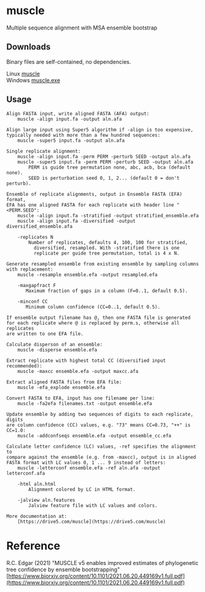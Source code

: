 # muscle
Multiple sequence alignment with MSA ensemble bootstrap

## Downloads

Binary files are self-contained, no dependencies.

Linux [muscle](https://github.com/rcedgar/muscle/raw/main/binaries/muscle)   
Windows [muscle.exe](https://github.com/rcedgar/muscle/raw/main/binaries/muscle.exe)   

## Usage

    Align FASTA input, write aligned FASTA (AFA) output:
        muscle -align input.fa -output aln.afa

    Align large input using Super5 algorithm if -align is too expensive,
    typically needed with more than a few hundred sequences:
        muscle -super5 input.fa -output aln.afa

    Single replicate alignment:
        muscle -align input.fa -perm PERM -perturb SEED -output aln.afa
        muscle -super5 input.fa -perm PERM -perturb SEED -output aln.afa
            PERM is guide tree permutation none, abc, acb, bca (default none).
            SEED is perturbation seed 0, 1, 2... (default 0 = don't perturb).

    Ensemble of replicate alignments, output in Ensemble FASTA (EFA) format,
    EFA has one aligned FASTA for each replicate with header line "<PERM.SEED":
        muscle -align input.fa -stratified -output stratified_ensemble.efa
        muscle -align input.fa -diversified -output diversified_ensemble.afa

        -replicates N
            Number of replicates, defaults 4, 100, 100 for stratified,
              diversified, resampled. With -stratified there is one
              replicate per guide tree permutation, total is 4 x N.

    Generate resampled ensemble from existing ensemble by sampling columns
    with replacement:
        muscle -resample ensemble.efa -output resampled.efa

        -maxgapfract F
           Maximum fraction of gaps in a column (F=0..1, default 0.5).

        -minconf CC
           Minimum column confidence (CC=0..1, default 0.5).

    If ensemble output filename has @, then one FASTA file is generated
    for each replicate where @ is replaced by perm.s, otherwise all replicates
    are written to one EFA file.

    Calculate disperson of an ensemble:
        muscle -disperse ensemble.efa

    Extract replicate with highest total CC (diversified input recommended):
        muscle -maxcc ensemble.efa -output maxcc.afa

    Extract aligned FASTA files from EFA file:
        muscle -efa_explode ensemble.efa

    Convert FASTA to EFA, input has one filename per line:
        muscle -fa2efa filenames.txt -output ensemble.efa

    Update ensemble by adding two sequences of digits to each replicate, digits
    are column confidence (CC) values, e.g. "73" means CC=0.73, "++" is CC=1.0:
        muscle -addconfseqs ensemble.efa -output ensemble_cc.efa

    Calculate letter confidence (LC) values, -ref specifies the alignment to
    compare against the ensemble (e.g. from -maxcc), output is in aligned
    FASTA format with LC values 0, 1 ... 9 instead of letters:
        muscle -letterconf ensemble.efa -ref aln.afa -output letterconf.afa

        -html aln.html
            Alignment colored by LC in HTML format.

        -jalview aln.features
            Jalview feature file with LC values and colors.

    More documentation at:
        [https://drive5.com/muscle](https://drive5.com/muscle)


# Reference
R.C. Edgar (2021) "MUSCLE v5 enables improved estimates of phylogenetic tree confidence by ensemble bootstrapping"    
[https://www.biorxiv.org/content/10.1101/2021.06.20.449169v1.full.pdf](https://www.biorxiv.org/content/10.1101/2021.06.20.449169v1.full.pdf)
